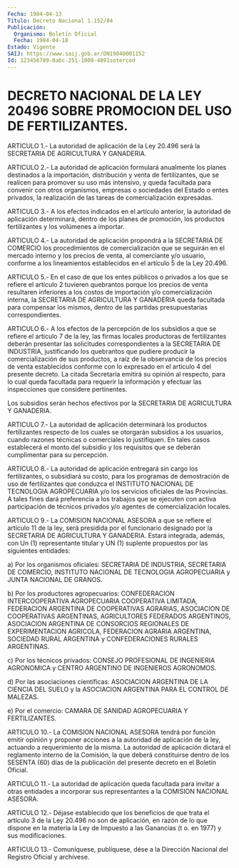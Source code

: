 ```yaml
---
Fecha: 1984-04-13
Título: Decreto Nacional 1.152/84
Publicación:
  Organismo: Boletín Oficial
  Fecha: 1984-04-18
Estado: Vigente
SAIJ: https://www.saij.gob.ar/DN19840001152
Id: 123456789-0abc-251-1000-4891soterced
---
```

# DECRETO NACIONAL DE LA LEY 20496 SOBRE PROMOCION DEL USO DE FERTILIZANTES.

<a id="1"></a>
ARTICULO  1.-  La  autoridad de aplicación de la Ley 20.496 será la SECRETARIA DE AGRICULTURA Y GANADERIA.

<a id="2"></a>
ARTICULO  2.-  La  autoridad de aplicación formulará anualmente los planes  destinados  a  la  importación,  distribución  y  venta  de fertilizantes, que se  realicen para promover su uso más intensivo, y queda facultada para convenir  con  otros  organismos, empresas o sociedades  del  Estado  o  entes privados, la realización  de  las tareas de comercialización expresadas.

<a id="3"></a>
ARTICULO  3.-  A  los efectos indicados en el artículo anterior, la autoridad  de aplicación  determinará,  dentro  de  los  planes  de promoción, los  productos fertilizantes y los volúmenes a importar.

<a id="4"></a>
ARTICULO  4.-  La autoridad de aplicación propondrá a la SECRETARIA DE COMERCIO los  procedimientos de comercialización que se seguirán en el mercado interno  y  los  precios de venta, al comerciante y/o usuario, conforme a los lineamientos  establecidos en el artículo 5 de la Ley 20.496.

<a id="5"></a>
ARTICULO  5.- En el caso de que los entes públicos o privados a los que  se refiere  el  artículo  2  tuvieren  quebrantos  porque  los precios  de venta resultaren inferiores a los costos de importación y/o  comercialización  interna,  la  SECRETARIA  DE  AGRICULTURA  Y GANADERIA  queda facultada para compensar los mismos, dentro de las partidas presupuestarias correspondientes.

<a id="6"></a>
ARTICULO  6.- A los efectos de la percepción de los subsidios a que se refiere  el artículo 7 de la ley, las firmas locales productoras de fertilizantes deberán presentar las solicitudes correspondientes  a  la  SECRETARIA  DE INDUSTRIA, justificando los quebrantos  que  pudiere  producir  la  comercialización    de  sus productos,  a  raíz  de  la  observancia  de  los  precios de venta establecidos  conforme  con  lo  expresado  en  el artículo  4  del presente  decreto.  La  citada  Secretaría  emitirá su  opinión  al respecto, para lo cual queda facultada para requerir la información y efectuar las inspecciones que considere  pertinentes.

Los  subsidios  serán  hechos  efectivos  por  la    SECRETARIA  DE AGRICULTURA Y GANADERIA.

<a id="7"></a>
ARTICULO  7.-  La autoridad de aplicación determinará los productos fertilizantes respecto  de  los cuales se otorgarán subsidios a los usuarios, cuando razones técnicas  o comerciales lo justifiquen. En tales casos establecerá el monto del  subsidio y los requisitos que se deberán cumplimentar para su percepción.

<a id="8"></a>
ARTICULO  8.-  La  autoridad  de aplicación entregará sin cargo los fertilizantes,  o  subsidiará  su  costo,  para  los  programas  de demostración  de uso de fertilizantes  que  conduzca  el  INSTITUTO NACIONAL DE TECNOLOGIA  AGROPECUARIA y/o los servicios oficiales de las Provincias. A tales fines  dará  preferencia a los trabajos que se  ejecuten  con  activa participación de  técnicos  privados  y/o agentes de comercialización locales.

<a id="9"></a>
ARTICULO  9.-  La  COMISION  NACIONAL  ASESORA  a que se refiere el artículo 11 de la ley, será presidida por el funcionario  designado por  la  SECRETARIA  DE  AGRICULTURA Y GANADERIA. Estará integrada, además,  con  Un  (1)  representante  titular  y  UN  (1)  suplente propuestos por las siguientes entidades:

a)  Por  los  organismos  oficiales:    SECRETARIA   DE  INDUSTRIA, SECRETARIA    DE    COMERCIO,   INSTITUTO  NACIONAL  DE  TECNOLOGIA AGROPECUARIA y JUNTA NACIONAL DE GRANOS.

b) Por los productores agropecuarios: CONFEDERACION INTERCOOPERATIVA  AGROPECUARIA  COOPERATIVA   LIMITADA,  FEDERACION ARGENTINA  DE  COOPERATIVAS  AGRARIAS, ASOCIACION  DE  COOPERATIVAS ARGENTINAS,    AGRICULTORES  FEDERADOS    ARGENTINOS,    ASOCIACION ARGENTINA DE CONSORCIOS  REGIONALES  DE  EXPERIMENTACION  AGRICOLA, FEDERACION    AGRARIA    ARGENTINA,   SOCIEDAD  RURAL  ARGENTINA  y CONFEDERACIONES RURALES ARGENTINAS.

c)  Por los técnicos privados: CONSEJO  PROFESIONAL  DE  INGENIERIA AGRONOMICA   y  CENTRO  ARGENTINO  DE  INGENIEROS  AGRONOMOS.

d) Por las asociaciones  científicas:  ASOCIACION  ARGENTINA  DE LA CIENCIA  DEL  SUELO  y  la  ASOCIACION ARGENTINA PARA EL CONTROL DE MALEZAS.

e) Por el comercio: CAMARA DE SANIDAD AGROPECUARIA Y FERTILIZANTES.

<a id="10"></a>
ARTICULO  10.-  La  COMISION  NACIONAL  ASESORA  tendrá por función emitir opinión y proponer acciones a la autoridad  de aplicación de la  ley,  actuando  a  requerimiento  de la misma. La autoridad  de aplicación dictará el reglamento interno  de  la  Comisión,  la que deberá   constituirse  dentro  de  los  SESENTA  (60)  días  de  la publicación del presente decreto en el Boletín Oficial.

<a id="11"></a>
ARTICULO  11.-  La  autoridad  de  aplicación  queda facultada para invitar  a  otras  entidades a incorporar sus representantes  a  la COMISION NACIONAL ASESORA.

<a id="12"></a>
ARTICULO  12.-  Déjase  establecido que los beneficios de que trata el artículo 3 de la Ley 20.496  no  son  de aplicación, en razón de lo que dispone en la materia la Ley de Impuesto  a las Ganancias (t o. en 1977) y sus modificaciones.

<a id="13"></a>
ARTICULO    13.-  Comuníquese,  publíquese,  dése  a  la  Dirección Nacional del Registro Oficial y archívese.